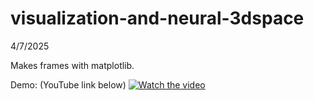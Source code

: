 # visualization-and-neural-3dspace
4/7/2025

Makes frames with matplotlib.

Demo: (YouTube link below)
[![Watch the video](https://img.youtube.com/vi/GXwME4wHNCE/maxresdefault.jpg)](https://youtu.be/GXwME4wHNCE)
